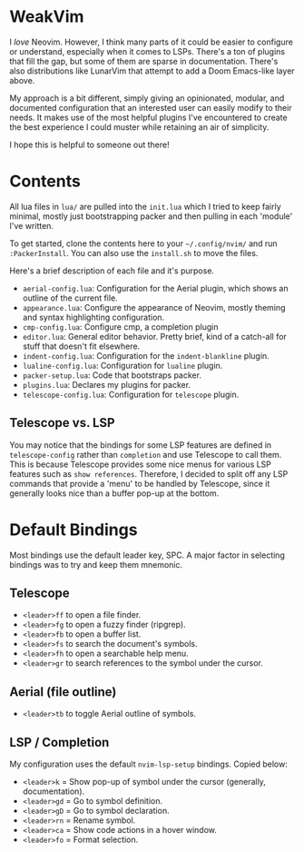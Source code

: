 # WeakVim
I _love_ Neovim. However, I think many parts of it could be easier to configure or understand, especially when it comes to LSPs. There's a ton of plugins that fill the gap, but some of them are sparse in documentation. There's also distributions like LunarVim that attempt to add a Doom Emacs-like layer above.

My approach is a bit different, simply giving an opinionated, modular, and documented configuration that an interested user can easily modify to their needs. It makes use of the most helpful plugins I've encountered to create the best experience I could muster while retaining an air of simplicity. 

I hope this is helpful to someone out there!

# Contents
All lua files in `lua/` are pulled into the `init.lua` which I tried to keep fairly minimal, mostly just bootstrapping packer and then pulling in each 'module' I've written.

To get started, clone the contents here to your `~/.config/nvim/` and run `:PackerInstall`. You can also use the `install.sh` to move the files. 

Here's a brief description of each file and it's purpose.

- `aerial-config.lua`: Configuration for the Aerial plugin, which shows an outline of the current file.
- `appearance.lua`: Configure the appearance of Neovim, mostly theming and syntax highlighting configuration.
- `cmp-config.lua`: Configure cmp, a completion plugin
- `editor.lua`: General editor behavior. Pretty brief, kind of a catch-all for stuff that doesn't fit elsewhere.
- `indent-config.lua`: Configuration for the `indent-blankline` plugin.
- `lualine-config.lua`: Configuration for `lualine` plugin.
- `packer-setup.lua`: Code that bootstraps packer.
- `plugins.lua`: Declares my plugins for packer.
- `telescope-config.lua`: Configuration for `telescope` plugin.

## Telescope vs. LSP
You may notice that the bindings for some LSP features are defined in `telescope-config` rather than
`completion` and use Telescope to call them. This is because Telescope provides some nice menus 
for various LSP features such as `show references`. Therefore, I decided to split off any LSP 
commands that provide a 'menu' to be handled by Telescope, since it generally looks nice than a 
buffer pop-up at the bottom.

# Default Bindings
Most bindings use the default leader key, SPC. A major factor in selecting bindings was to try and keep
them mnemonic.

## Telescope
- `<leader>ff` to open a file finder.
- `<leader>fg` to open a fuzzy finder (ripgrep).
- `<leader>fb` to open a buffer list.
- `<leader>fs` to search the document's symbols.
- `<leader>fh` to open a searchable help menu.
- `<leader>gr` to search references to the symbol under the cursor.

## Aerial (file outline)
- `<leader>tb` to toggle Aerial outline of symbols.

## LSP / Completion
My configuration uses the default `nvim-lsp-setup` bindings. Copied below:

- `<leader>k` = Show pop-up of symbol under the cursor (generally, documentation).
- `<leader>gd` = Go to symbol definition.
- `<leader>gD` = Go to symbol declaration.
- `<leader>rn` = Rename symbol.
- `<leader>ca` = Show code actions in a hover window.
- `<leader>fo` = Format selection.
